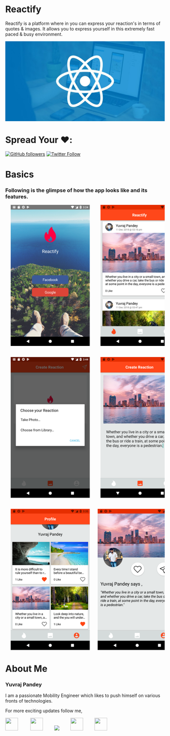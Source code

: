 # Reactify

Reactify is a platform where in you can express your reaction's in terms of quotes & images. It allows you to express yourself in this extremely fast paced & busy environment.

<p float="left">
  <img src="https://github.com/yuvraj24/Reactify/blob/master/screenshot/screenshot1.jpeg" />
</p> 

# Spread Your ❤️:

[![GitHub followers](https://img.shields.io/github/followers/yuvraj24.svg?style=social&label=Follow)](https://github.com/yuvraj24)  [![Twitter Follow](https://img.shields.io/twitter/follow/yuvrajpandey24.svg?style=social)](https://twitter.com/yuvrajpandey24)

# Basics

### Following is the glimpse of how the app looks like and its features.
 
 <pre float="center">
  <img src="https://github.com/yuvraj24/Reactify/blob/master/screenshot/login.png" width="250"/>    <img src="https://github.com/yuvraj24/Reactify/blob/master/screenshot/home.png" width="250" />    <img
src="https://github.com/yuvraj24/Reactify/blob/master/screenshot/create_empty.png" width="250"/>  <br><br><br>  <img
src="https://github.com/yuvraj24/Reactify/blob/master/screenshot/attach.png" width="250"/>    <img
src="https://github.com/yuvraj24/Reactify/blob/master/screenshot/create.png" width="250"/>    <img
src="https://github.com/yuvraj24/Reactify/blob/master/screenshot/profile1.png" width="250"/>  <br><br><br>  <img
src="https://github.com/yuvraj24/Reactify/blob/master/screenshot/profile.png" width="250"/>   <img
src="https://github.com/yuvraj24/Reactify/blob/master/screenshot/post.png" width="250"/>    <img
src="https://github.com/yuvraj24/Reactify/blob/master/screenshot/share.png" width="250"/>
</pre>
 
# About Me

### Yuvraj Pandey
I am a passionate Mobility Engineer which likes to push himself on various fronts of technologies.  

For more exciting updates follow me,

<a href="https://twitter.com/yuvrajpandey24" target="_blank"><img src="https://github.com/yuvraj24/LiveSmashBar/blob/master/images/twitter.png" width="40" height="40"></a> &nbsp;&nbsp;&nbsp;&nbsp;&nbsp;&nbsp;&nbsp;&nbsp;&nbsp;<a href="https://www.linkedin.com/in/yuvraj24" target="_blank"><img src="https://github.com/yuvraj24/LiveSmashBar/blob/master/images/linkedin.png" width="40" height="40"></a>&nbsp;&nbsp;&nbsp;&nbsp;&nbsp;&nbsp;&nbsp;&nbsp;&nbsp;<a href="https://github.com/yuvraj24" target="_blank"><img src="https://github.com/yuvraj24/LiveSmashBar/blob/master/images/github.png" height="40"></a>&nbsp;&nbsp;&nbsp;&nbsp;&nbsp;&nbsp;&nbsp;&nbsp;&nbsp;<a href="https://medium.com/@yuvrajpandey24" target="_blank"><img src="https://github.com/yuvraj24/LiveSmashBar/blob/master/images/medium.png" width="40" height="40"></a>&nbsp;&nbsp;&nbsp;&nbsp;&nbsp;&nbsp;&nbsp;&nbsp;&nbsp;<a href="https://play.google.com/store/apps/developer?id=Yuvraj+Pandey"><img src="https://github.com/yuvraj24/LiveSmashBar/blob/master/images/playstore.png" width="40" height="40"></a>
